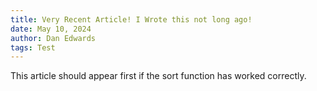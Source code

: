 ```yaml
---
title: Very Recent Article! I Wrote this not long ago!
date: May 10, 2024
author: Dan Edwards
tags: Test
---
```


This article should appear first if the sort function has worked correctly.
